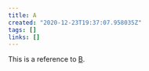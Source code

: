 ```yaml
---
title: A
created: "2020-12-23T19:37:07.958035Z"
tags: []
links: []
---
```

This is a reference to [B](20201223-b.md).
